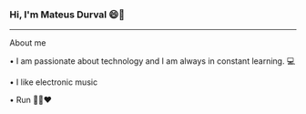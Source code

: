 ### Hi, I'm Mateus Durval 😄👋
___

<!--
**mateusdurval/mateusdurval** is a ✨ _special_ ✨ repository because its `README.md` (this file) appears on your GitHub profile.

Here are some ideas to get you started:

🔭 I’m currently working on ...
- 🌱 I’m currently learning ...
- 👯 I’m looking to collaborate on ...
- 🤔 I’m looking for help with ...
- 💬 Ask me about ...
- 📫 How to reach me: ...
- 😄 Pronouns: ...
- ⚡ Fun fact: ...
-->

About me

<p> • I am passionate about technology and I am always in constant learning. 💻 </p>
<p> • I like electronic music </p>
<p> • Run 🏃‍♂❤ </p>
